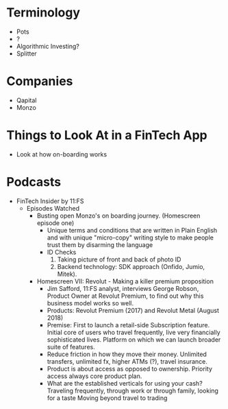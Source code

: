 # Terminology
- Pots
- ? 
- Algorithmic Investing? 
- Splitter 


# Companies
- Qapital
- Monzo

# Things to Look At in a FinTech App
- Look at how on-boarding works

# Podcasts
- FinTech Insider by 11:FS
    - Episodes Watched
        - Busting open Monzo's on boarding journey. (Homescreen episode one)
            - Unique terms and conditions that are written in Plain English and with unique "micro-copy" writing style to make people trust them by disarming the language
            - ID Checks
                1. Taking picture of front and back of photo ID
                2. Backend technology: SDK approach (Onfido, Jumio, Mitek). 
        - Homescreen VII: Revolut - Making a killer premium proposition
            - Jim Safford, 11:FS analyst, interviews George Robson, Product Owner at Revolut Premium, to find out why this business model works so well. 
            - Products: Revolut Premium (2017) and Revolut Metal (August 2018)
            - Premise: First to launch a retail-side Subscription feature. Initial core of users who travel frequently, live very financially sophisticated lives. Platform on which we can launch broader suite of features.
            - Reduce friction in how they move their money. Unlimited transfers, unlimited fx, higher ATMs (?), travel insurance.
            - Product is about access as opposed to ownership. Priority access always core product plan. 
            - What are the established verticals for using your cash? Traveling frequently, through work or through family, looking for a taste Moving beyond travel to trading

